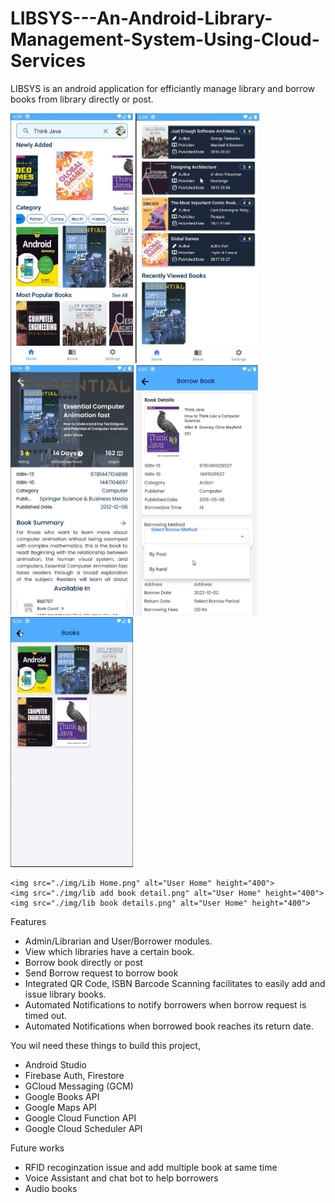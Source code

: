 # LIBSYS---An-Android-Library-Management-System-Using-Cloud-Services
LIBSYS is an android application for efficiantly manage library and borrow books from library directly or post.

<p float="left">
    <img src="./img/UserHome.png" alt="User Home" height="400">
    <img src="./img/UserHome2.png" alt="UserHome2" height="400">
    <img src="./img/BookDetails.png" alt="BookDetails" height="400">
    <img src="./img/BorrowPage.png" alt="BorrowPage" height="400">
    <img src="./img/grid books.png" alt="grid books" height="400">
    
    <img src="./img/Lib Home.png" alt="User Home" height="400">
    <img src="./img/lib add book detail.png" alt="User Home" height="400">
    <img src="./img/lib book details.png" alt="User Home" height="400">
</p>


Features
- Admin/Librarian and User/Borrower modules.
- View which libraries have a certain book.
- Borrow book directly or post
- Send Borrow request to borrow book
- Integrated QR Code, ISBN Barcode Scanning facilitates to easily add and issue library books.
- Automated Notifications to notify borrowers when borrow request is timed out.
- Automated Notifications when borrowed book reaches its return date.

You wil need these things to build this project,
 - Android Studio
 - Firebase Auth, Firestore
 - GCloud Messaging (GCM)
 - Google Books API 
 - Google Maps API
 - Google Cloud Function API 
 - Google Cloud Scheduler API 

Future works
- RFID recoginzation issue and add multiple book at same time
- Voice Assistant and chat bot to help borrowers
- Audio books
